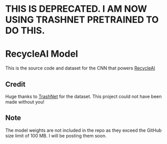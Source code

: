 # THIS IS DEPRECATED. I AM NOW USING TRASHNET PRETRAINED TO DO THIS.


# RecycleAI Model
This is the source code and dataset for the CNN that powers [RecycleAI](https://github.com/hellonearth311/RecycleAI)

## Credit
Huge thanks to [TrashNet](https://github.com/garythung/trashnet) for the dataset. This project could not have been made without you!

## Note
The model weights are not included in the repo as they exceed the GitHub size limit of 100 MB. I will be posting them soon.